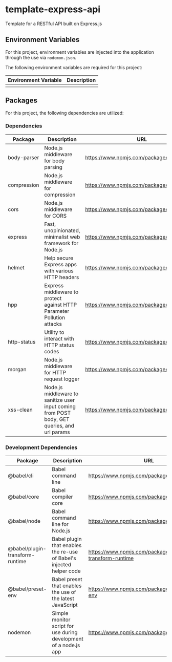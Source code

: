 # template-express-api

Template for a RESTful API built on Express.js

## Environment Variables

For this project, environment variables are injected into the application through the use via `nodemon.json`.

The following environment variables are required for this project:

| Environment Variable | Description |
| -------------------- | ----------- |
|                      |             |

## Packages

For this project, the following dependencies are utilized:

### Dependencies

| Package     | Description                                                                                  | URL                                       |
| ----------- | -------------------------------------------------------------------------------------------- | ----------------------------------------- |
| body-parser | Node.js middleware for body parsing                                                          | https://www.npmjs.com/package/body-parser |
| compression | Node.js middleware for compression                                                           | https://www.npmjs.com/package/compression |
| cors        | Node.js middleware for CORS                                                                  | https://www.npmjs.com/package/cors        |
| express     | Fast, unopinionated, minimalist web framework for Node.js                                    | https://www.npmjs.com/package/express     |
| helmet      | Help secure Express apps with various HTTP headers                                           | https://www.npmjs.com/package/helmet      |
| hpp         | Express middleware to protect against HTTP Parameter Pollution attacks                       | https://www.npmjs.com/package/hpp         |
| http-status | Utility to interact with HTTP status codes                                                   | https://www.npmjs.com/package/http-status |
| morgan      | Node.js middleware for HTTP request logger                                                   | https://www.npmjs.com/package/morgan      |
| xss-clean   | Node.js middleware to sanitize user input coming from POST body, GET queries, and url params | https://www.npmjs.com/package/xss-clean   |

### Development Dependencies

| Package                         | Description                                                          | URL                                                           |
| ------------------------------- | -------------------------------------------------------------------- | ------------------------------------------------------------- |
| @babel/cli                      | Babel command line                                                   | https://www.npmjs.com/package/@babel/cli                      |
| @babel/core                     | Babel compiler core                                                  | https://www.npmjs.com/package/@babel/core                     |
| @babel/node                     | Babel command line for Node.js                                       | https://www.npmjs.com/package/@babel/node                     |
| @babel/plugin-transform-runtime | Babel plugin that enables the re-use of Babel's injected helper code | https://www.npmjs.com/package/@babel/plugin-transform-runtime |
| @babel/preset-env               | Babel preset that enables the use of the latest JavaScript           | https://www.npmjs.com/package/@babel/preset-env               |
| nodemon                         | Simple monitor script for use during development of a node.js app    | https://www.npmjs.com/package/nodemon                         |
